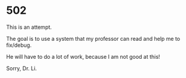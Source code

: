 # 502

This is an attempt.

The goal is to use a system that my professor can read and help me to fix/debug.

He will have to do a lot of work, because I am not good at this!

Sorry, Dr. Li.

